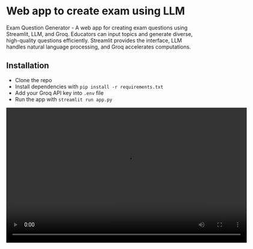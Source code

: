 # Web app to create exam using LLM

Exam Question Generator - A web app for creating exam questions using Streamlit, LLM, and Groq. Educators can input topics and generate diverse, high-quality questions efficiently. Streamlit provides the interface, LLM handles natural language processing, and Groq accelerates computations.

## Installation
 - Clone the repo
 - Install dependencies with `pip install -r requirements.txt`
 - Add your Groq API key into `.env` file
 - Run the app with `streamlit run app.py`

<video width="640" height="360" controls>
  <source src="presentation_video.mp4" type="video/mp4">
</video>
